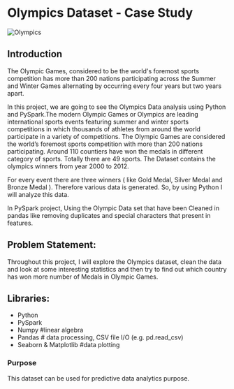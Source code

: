 # Olympics Dataset - Case Study
![Olympics ](https://user-images.githubusercontent.com/86341883/172349228-be5f4c70-6220-487d-b1b7-f5b21f9b8ebe.png)

## Introduction
The Olympic Games, considered to be the world's foremost sports competition has more than 200 nations participating across the Summer and Winter Games alternating
by occurring every four years but two years apart.

In this project, we are going to see the Olympics Data analysis using Python and PySpark.The modern Olympic Games or Olympics are leading international sports events featuring summer and winter sports competitions in which thousands of athletes from around the world participate in a variety of competitions. 
The Olympic Games are considered the world’s foremost sports competition with more than 200 nations participating. Around 110 countiers have won the medals in different category of sports. 
Totally there are 49 sports. The Dataset contains the olympics winners from year 2000 to 2012.

For every event there are three winners ( like Gold Medal, Silver Medal and Bronze Medal ). Therefore various data is generated. So, by using Python I will analyze this data.

In PySpark project, Using the Olympic Data set that have been Cleaned in pandas like removing duplicates and special characters that present in features.
## Problem Statement:
Throughout this project, I will explore the Olympics dataset, clean the data and look at some interesting statistics and then try to find out which country has won more number of Medals in Olympic Games.

## Libraries:
* Python
* PySpark
* Numpy #linear algebra
* Pandas # data processing, CSV file I/O (e.g. pd.read_csv)
* Seaborn & Matplotlib #data plotting

### Purpose
This dataset can be used for predictive data analytics purpose.
